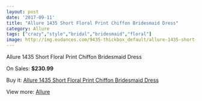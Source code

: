 ```yaml
---
layout: post
date: '2017-09-11'
title: "Allure 1435 Short Floral Print Chiffon Bridesmaid Dress"
category: Allure 
tags: ["crazy","style","bridal","bridesmaid","floral"]
image: http://img.eudances.com/9435-thickbox_default/allure-1435-short-floral-print-chiffon-bridesmaid-dress.jpg
---
```

Allure 1435 Short Floral Print Chiffon Bridesmaid Dress

On Sales: **$230.99**
<a href="https://www.eudances.com/en/allure/3140-allure-1435-short-floral-print-chiffon-bridesmaid-dress.html"><amp-img layout="responsive" width="600" height="600" src="//img.eudances.com/9435-thickbox_default/allure-1435-short-floral-print-chiffon-bridesmaid-dress.jpg" alt="Allure 1435 Short Floral Print Chiffon Bridesmaid Dress 0" /></a>
<a href="https://www.eudances.com/en/allure/3140-allure-1435-short-floral-print-chiffon-bridesmaid-dress.html"><amp-img layout="responsive" width="600" height="600" src="//img.eudances.com/9441-thickbox_default/allure-1435-short-floral-print-chiffon-bridesmaid-dress.jpg" alt="Allure 1435 Short Floral Print Chiffon Bridesmaid Dress 1" /></a>
<a href="https://www.eudances.com/en/allure/3140-allure-1435-short-floral-print-chiffon-bridesmaid-dress.html"><amp-img layout="responsive" width="600" height="600" src="//img.eudances.com/9440-thickbox_default/allure-1435-short-floral-print-chiffon-bridesmaid-dress.jpg" alt="Allure 1435 Short Floral Print Chiffon Bridesmaid Dress 2" /></a>
<a href="https://www.eudances.com/en/allure/3140-allure-1435-short-floral-print-chiffon-bridesmaid-dress.html"><amp-img layout="responsive" width="600" height="600" src="//img.eudances.com/9439-thickbox_default/allure-1435-short-floral-print-chiffon-bridesmaid-dress.jpg" alt="Allure 1435 Short Floral Print Chiffon Bridesmaid Dress 3" /></a>
<a href="https://www.eudances.com/en/allure/3140-allure-1435-short-floral-print-chiffon-bridesmaid-dress.html"><amp-img layout="responsive" width="600" height="600" src="//img.eudances.com/9438-thickbox_default/allure-1435-short-floral-print-chiffon-bridesmaid-dress.jpg" alt="Allure 1435 Short Floral Print Chiffon Bridesmaid Dress 4" /></a>
<a href="https://www.eudances.com/en/allure/3140-allure-1435-short-floral-print-chiffon-bridesmaid-dress.html"><amp-img layout="responsive" width="600" height="600" src="//img.eudances.com/9437-thickbox_default/allure-1435-short-floral-print-chiffon-bridesmaid-dress.jpg" alt="Allure 1435 Short Floral Print Chiffon Bridesmaid Dress 5" /></a>
<a href="https://www.eudances.com/en/allure/3140-allure-1435-short-floral-print-chiffon-bridesmaid-dress.html"><amp-img layout="responsive" width="600" height="600" src="//img.eudances.com/9436-thickbox_default/allure-1435-short-floral-print-chiffon-bridesmaid-dress.jpg" alt="Allure 1435 Short Floral Print Chiffon Bridesmaid Dress 6" /></a>

Buy it: [Allure 1435 Short Floral Print Chiffon Bridesmaid Dress](https://www.eudances.com/en/allure/3140-allure-1435-short-floral-print-chiffon-bridesmaid-dress.html "Allure 1435 Short Floral Print Chiffon Bridesmaid Dress")

View more: [Allure ](https://www.eudances.com/en/53-allure "Allure ")